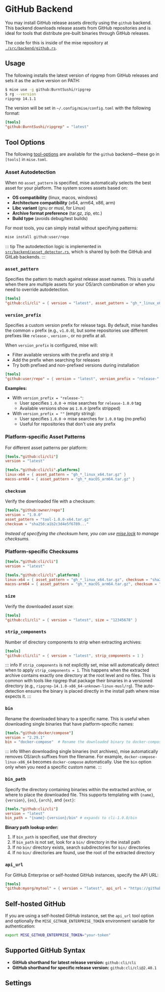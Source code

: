 # GitHub Backend

You may install GitHub release assets directly using the `github` backend. This backend downloads release assets from GitHub repositories and is ideal for tools that distribute pre-built binaries through GitHub releases.

The code for this is inside of the mise repository at [`./src/backend/github.rs`](https://github.com/jdx/mise/blob/main/src/backend/github.rs).

## Usage

The following installs the latest version of ripgrep from GitHub releases
and sets it as the active version on PATH:

```sh
$ mise use -g github:BurntSushi/ripgrep
$ rg --version
ripgrep 14.1.1
```

The version will be set in `~/.config/mise/config.toml` with the following format:

```toml
[tools]
"github:BurntSushi/ripgrep" = "latest"
```

## Tool Options

The following [tool-options](/dev-tools/#tool-options) are available for the `github` backend—these
go in `[tools]` in `mise.toml`.

### Asset Autodetection

When no `asset_pattern` is specified, mise automatically selects the best asset for your platform. The system scores assets based on:

- **OS compatibility** (linux, macos, windows)
- **Architecture compatibility** (x64, arm64, x86, arm)
- **Libc variant** (gnu or musl, for Linux)
- **Archive format preference** (tar.gz, zip, etc.)
- **Build type** (avoids debug/test builds)

For most tools, you can simply install without specifying patterns:

```sh
mise install github:user/repo
```

::: tip
The autodetection logic is implemented in [`src/backend/asset_detector.rs`](https://github.com/jdx/mise/blob/main/src/backend/asset_detector.rs), which is shared by both the GitHub and GitLab backends.
:::

### `asset_pattern`

Specifies the pattern to match against release asset names. This is useful when there are multiple assets for your OS/arch combination or when you need to override autodetection.

```toml
[tools]
"github:cli/cli" = { version = "latest", asset_pattern = "gh_*_linux_x64.tar.gz" }
```

### `version_prefix`

Specifies a custom version prefix for release tags. By default, mise handles the common `v` prefix (e.g., `v1.0.0`), but some repositories use different prefixes like `release-`, `version-`, or no prefix at all.

When `version_prefix` is configured, mise will:

- Filter available versions with the prefix and strip it
- Add the prefix when searching for releases
- Try both prefixed and non-prefixed versions during installation

```toml
[tools]
"github:user/repo" = { version = "latest", version_prefix = "release-" }
```

**Examples:**

- With `version_prefix = "release-"`:
  - User specifies `1.0.0` → mise searches for `release-1.0.0` tag
  - Available versions show as `1.0.0` (prefix stripped)
- With `version_prefix = ""` (empty string):
  - User specifies `1.0.0` → mise searches for `1.0.0` tag (no prefix)
  - Useful for repositories that don't use any prefix

### Platform-specific Asset Patterns

For different asset patterns per platform:

```toml
[tools."github:cli/cli"]
version = "latest"

[tools."github:cli/cli".platforms]
linux-x64 = { asset_pattern = "gh_*_linux_x64.tar.gz" }
macos-arm64 = { asset_pattern = "gh_*_macOS_arm64.tar.gz" }
```

### `checksum`

Verify the downloaded file with a checksum:

```toml
[tools."github:owner/repo"]
version = "1.0.0"
asset_pattern = "tool-1.0.0-x64.tar.gz"
checksum = "sha256:a1b2c3d4e5f6789..."
```

_Instead of specifying the checksum here, you can use [mise.lock](/dev-tools/mise-lock) to manage checksums._

### Platform-specific Checksums

```toml
[tools."github:cli/cli"]
version = "latest"

[tools."github:cli/cli".platforms]
linux-x64 = { asset_pattern = "gh_*_linux_x64.tar.gz", checksum = "sha256:a1b2c3d4e5f6789..." }
macos-arm64 = { asset_pattern = "gh_*_macOS_arm64.tar.gz", checksum = "sha256:b2c3d4e5f6789..." }
```

### `size`

Verify the downloaded asset size:

```toml
[tools]
"github:cli/cli" = { version = "latest", size = "12345678" }
```

### `strip_components`

Number of directory components to strip when extracting archives:

```toml
[tools]
"github:cli/cli" = { version = "latest", strip_components = 1 }
```

::: info
If `strip_components` is not explicitly set, mise will automatically detect when to apply `strip_components = 1`. This happens when the extracted archive contains exactly one directory at the root level and no files. This is common with tools like ripgrep that package their binaries in a versioned directory (e.g., `ripgrep-14.1.0-x86_64-unknown-linux-musl/rg`). The auto-detection ensures the binary is placed directly in the install path where mise expects it.
:::

### `bin`

Rename the downloaded binary to a specific name. This is useful when downloading single binaries that have platform-specific names:

```toml
[tools."github:docker/compose"]
version = "2.29.1"
bin = "docker-compose"  # Rename the downloaded binary to docker-compose
```

::: info
When downloading single binaries (not archives), mise automatically removes OS/arch suffixes from the filename. For example, `docker-compose-linux-x86_64` becomes `docker-compose` automatically. Use the `bin` option only when you need a specific custom name.
:::

### `bin_path`

Specify the directory containing binaries within the extracted archive, or where to place the downloaded file. This supports templating with `{name}`, `{version}`, `{os}`, `{arch}`, and `{ext}`:

```toml
[tools."github:cli/cli"]
version = "latest"
bin_path = "{name}-{version}/bin" # expands to cli-1.0.0/bin
```

**Binary path lookup order:**

1. If `bin_path` is specified, use that directory
2. If `bin_path` is not set, look for a `bin/` directory in the install path
3. If no `bin/` directory exists, search subdirectories for `bin/` directories
4. If no `bin/` directories are found, use the root of the extracted directory

### `api_url`

For GitHub Enterprise or self-hosted GitHub instances, specify the API URL:

```toml
[tools]
"github:myorg/mytool" = { version = "latest", api_url = "https://github.mycompany.com/api/v3" }
```

## Self-hosted GitHub

If you are using a self-hosted GitHub instance, set the `api_url` tool option and optionally the `MISE_GITHUB_ENTERPRISE_TOKEN` environment variable for authentication:

```sh
export MISE_GITHUB_ENTERPRISE_TOKEN="your-token"
```

## Supported GitHub Syntax

- **GitHub shorthand for latest release version:** `github:cli/cli`
- **GitHub shorthand for specific release version:** `github:cli/cli@2.40.1`

## Settings

<script setup>
import Settings from '/components/settings.vue';
</script>
<Settings child="github" :level="3" />

